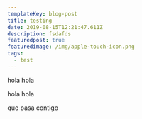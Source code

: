 ```yaml
---
templateKey: blog-post
title: testing
date: 2019-08-15T12:21:47.611Z
description: fsdafds
featuredpost: true
featuredimage: /img/apple-touch-icon.png
tags:
  - test
---
```

hola hola





hola hola







que pasa contigo
